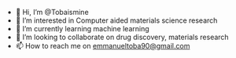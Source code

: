 - 👋 Hi, I’m @Tobaismine
- 👀 I’m interested in Computer aided materials science research
- 🌱 I’m currently learning machine learning 
- 💞️ I’m looking to collaborate on drug discovery, materials research
- 📫 How to reach me on emmanueltoba90@gmail.com

<!---
Tobaismine/Tobaismine is a ✨ special ✨ repository because its `README.md` (this file) appears on your GitHub profile.
You can click the Preview link to take a look at your changes.
--->
